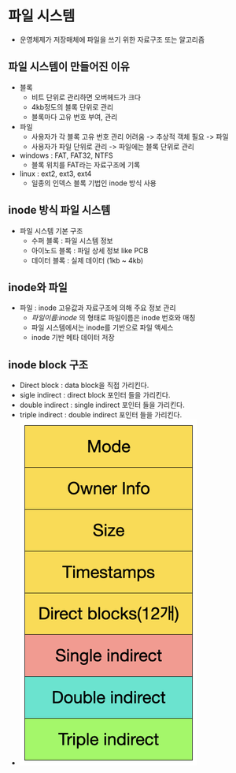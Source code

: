 # 파일 시스템
- 운영체제가 저장매체에 파일을 쓰기 위한 자료구조 또는 알고리즘

## 파일 시스템이 만들어진 이유
- 블록
    - 비트 단위로 관리하면 오버헤드가 크다
    - 4kb정도의 블록 단위로 관리
    - 블록마다 고유 번호 부여, 관리
- 파일
    - 사용자가 각 블록 고유 번호 관리 어려움 -> 추상적 객체 필요 -> 파일
    - 사용자가 파일 단위로 관리 -> 파일에는 블록 단위로 관리
- windows : FAT, FAT32, NTFS
    - 블록 위치를 FAT라는 자료구조에 기록
- linux : ext2, ext3, ext4
    - 일종의 인덱스 블록 기법인 inode 방식 사용

## inode 방식 파일 시스템
- 파일 시스템 기본 구조
    - 수퍼 블록 : 파일 시스템 정보
    - 아이노드 블록 : 파일 상세 정보 like PCB
    - 데이터 블록 : 실제 데이터 (1kb ~ 4kb)

## inode와 파일
- 파일 : inode 고유값과 자료구조에 의해 주요 정보 관리
    - *파일이름:inode* 의 형태로 파일이름은 inode 번호와 매칭
    - 파일 시스템에서는 inode를 기반으로 파일 액세스
    - inode 기반 메타 데이터 저장

## inode block 구조
- Direct block : data block을 직접 가리킨다.
- sigle indirect : direct block 포인터 들을 가리킨다.
- double indirect : single indirect 포인터 들을 가리킨다.
- triple indirect : double indirect 포인터 들을 가리킨다.
- ![inode](./img/inode.png)